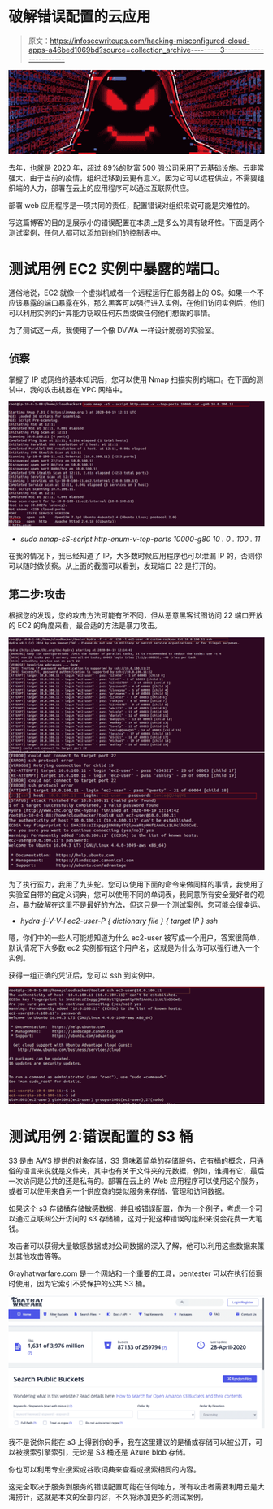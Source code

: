 # 破解错误配置的云应用

> 原文：<https://infosecwriteups.com/hacking-misconfigured-cloud-apps-a46bed1069bd?source=collection_archive---------3----------------------->

![](img/60b25782a3c9c9b8576341d51f629316.png)

去年，也就是 2020 年，超过 89%的财富 500 强公司采用了云基础设施。云非常强大，由于当前的疫情，组织迁移到云更有意义，因为它可以远程供应，不需要组织端的人力，部署在云上的应用程序可以通过互联网供应。

部署 web 应用程序是一项共同的责任，配置错误对组织来说可能是灾难性的。

写这篇博客的目的是展示小的错误配置在本质上是多么的具有破坏性。下面是两个测试案例，任何人都可以添加到他们的控制表中。

# 测试用例 EC2 实例中暴露的端口。

通俗地说，EC2 就像一个虚拟机或者一个远程运行在服务器上的 OS。如果一个不应该暴露的端口暴露在外，那么黑客可以强行进入实例，在他们访问实例后，他们可以利用实例的计算能力窃取任何东西或做任何他们想做的事情。

为了测试这一点，我使用了一个像 DVWA 一样设计脆弱的实验室。

## 侦察

掌握了 IP 或网络的基本知识后，您可以使用 Nmap 扫描实例的端口。在下面的测试中，我的攻击机器在 VPC 网络中。

![](img/decdd9c5c77aa25c7d1139973a999589.png)

*   *sudo nmap-sS-script http-enum-v-top-ports 10000-g80 10 . 0 . 100 . 11*

在我的情况下，我已经知道了 IP，大多数时候应用程序也可以泄漏 IP 的，否则你可以随时做侦察。从上面的截图可以看到，发现端口 22 是打开的。

## 第二步:攻击

根据您的发现，您的攻击方法可能有所不同，但从恶意黑客试图访问 22 端口开放的 EC2 的角度来看，最合适的方法是暴力攻击。

![](img/bafcbd573e0b3b936a004aa25fa65767.png)![](img/84c8ac8c48e9da8b6c911521b5b96789.png)

为了执行蛮力，我用了九头蛇。您可以使用下面的命令来做同样的事情，我使用了实验室自带的自定义词典，您可以使用不同的单词表，我同意所有安全爱好者的观点，暴力破解在这里不是最好的方法，但这只是一个测试案例，您可能会很幸运。

*   *hydra-f-V-V-l ec2-user-P { dictionary file } { target IP } ssh*

嗯，你们中的一些人可能想知道为什么 ec2-user 被写成一个用户，答案很简单，默认情况下大多数 ec2 实例都有这个用户名，这就是为什么你可以强行进入一个实例。

获得一组正确的凭证后，您可以 ssh 到实例中。

![](img/9763b47f086e4c7311bfc0bd9b4efaab.png)

# 测试用例 2:错误配置的 S3 桶

S3 是由 AWS 提供的对象存储，S3 意味着简单的存储服务，它有桶的概念，用通俗的语言来说就是文件夹，其中也有关于文件夹的元数据，例如，谁拥有它，最后一次访问是公共的还是私有的。部署在云上的 Web 应用程序可以使用这个服务，或者可以使用来自另一个供应商的类似服务来存储、管理和访问数据。

如果这个 s3 存储桶存储敏感数据，并且被错误配置，作为一个例子，考虑一个可以通过互联网公开访问的 s3 存储桶，这对于犯这种错误的组织来说会花费一大笔钱。

攻击者可以获得大量敏感数据或对公司数据的深入了解，他可以利用这些数据来策划其他攻击等等。

Grayhatwarfare.com 是一个网站和一个重要的工具，pentester 可以在执行侦察时使用，因为它索引不受保护的公共 S3 桶。

![](img/18fd75253e3439afebb6bcae94e4fba0.png)

我不是说你只能在 s3 上得到你的手，我在这里建议的是桶或存储可以被公开，可以被搜索引擎索引，无论是 S3 桶还是 Azure blob 存储。

你也可以利用专业搜索或谷歌词典来查看或搜索相同的内容。

这完全取决于服务到服务的错误配置可能在任何地方，所有攻击者需要利用云是大海捞针，这就是本文的全部内容，不久将添加更多的测试案例。
